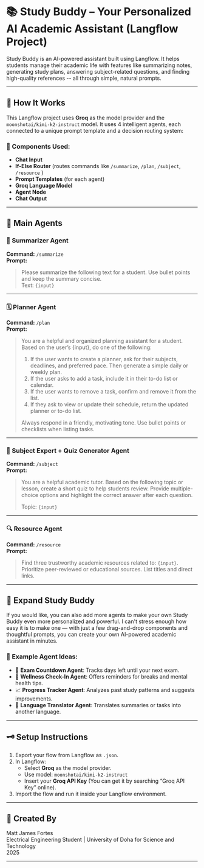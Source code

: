 # 📚 Study Buddy – Your Personalized AI Academic Assistant (Langflow Project)

Study Buddy is an AI-powered assistant built using Langflow. It helps students manage their academic life with features like summarizing notes, generating study plans, answering subject-related questions, and finding high-quality references -- all through simple, natural prompts.

---

## 🔧 How It Works

This Langflow project uses **Groq** as the model provider and the `moonshotai/kimi-k2-instruct` model. It uses 4 intelligent agents, each connected to a unique prompt template and a decision routing system:

### 🧩 Components Used:
- **Chat Input**
- **If-Else Router** (routes commands like `/summarize`, `/plan`, `/subject`, `/resource` )
- **Prompt Templates** (for each agent)
- **Groq Language Model**
- **Agent Node**
- **Chat Output**

---

## 🤖 Main Agents

### 📄 Summarizer Agent  
**Command:** `/summarize`  
**Prompt:**  
> Please summarize the following text for a student. Use bullet points and keep the summary concise.  
> Text: `{input}`

---

### 🗓️ Planner Agent  
**Command:** `/plan`  
**Prompt:**  
> You are a helpful and organized planning assistant for a student. Based on the user’s {input}, do one of the following:
> 
> 1. If the user wants to create a planner, ask for their subjects, deadlines, and preferred pace. Then generate a simple daily or weekly plan.  
> 2. If the user asks to add a task, include it in their to-do list or calendar.  
> 3. If the user wants to remove a task, confirm and remove it from the list.  
> 4. If they ask to view or update their schedule, return the updated planner or to-do list.  
> 
> Always respond in a friendly, motivating tone. Use bullet points or checklists when listing tasks.

---

### 📘 Subject Expert + Quiz Generator Agent  
**Command:** `/subject`  
**Prompt:**  
> You are a helpful academic tutor. Based on the following topic or lesson, create a short quiz to help students review. Provide multiple-choice options and highlight the correct answer after each question.  
>  
> Topic: `{input}`

---

### 🔍 Resource Agent  
**Command:** `/resource`  
**Prompt:**  
> Find three trustworthy academic resources related to: `{input}`. Prioritize peer-reviewed or educational sources. List titles and direct links.

---

## 🧠 Expand Study Buddy

If you would like, you can also add more agents to make your own Study Buddy even more personalized and powerful. I can't stress enough how easy it is to make one — with just a few drag-and-drop components and thoughtful prompts, you can create your own AI-powered academic assistant in minutes.

### 🌟 Example Agent Ideas:
- 📆 **Exam Countdown Agent**: Tracks days left until your next exam.
- 🧘 **Wellness Check-In Agent**: Offers reminders for breaks and mental health tips.
- 📈 **Progress Tracker Agent**: Analyzes past study patterns and suggests improvements.
- 💬 **Language Translator Agent**: Translates summaries or tasks into another language.

---

## 🗝️ Setup Instructions

1. Export your flow from Langflow as `.json`.
2. In Langflow:
   - Select **Groq** as the model provider.
   - Use model: `moonshotai/kimi-k2-instruct`
   - Insert your **Groq API Key** (You can get it by searching “Groq API Key” online).
3. Import the flow and run it inside your Langflow environment.

---

## 👋 Created By

Matt James Fortes  
Electrical Engineering Student | University of Doha for Science and Technology  
2025

---
